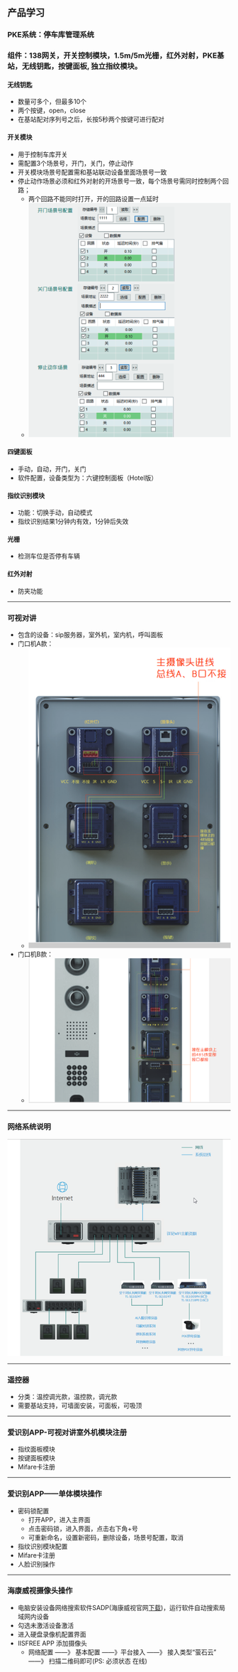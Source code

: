 产品学习
---

### PKE系统：停车库管理系统

### 组件：138网关，开关控制模块，1.5m/5m光栅，红外对射，PKE基站，无线钥匙，按键面板, 独立指纹模块。

#### 无线钥匙
* 数量可多个，但最多10个
* 两个按键，open，close
* 在基站配对序列号之后，长按5秒两个按键可进行配对

#### 开关模块
* 用于控制车库开关
* 需配置3个场景号，开门，关门，停止动作
* 开关模块场景号配置需和基站联动设备里面场景号一致
* 停止动作场景必须和红外对射的开场景号一致，每个场景号需同时控制两个回路；
    - 两个回路不能同时打开，开的回路设置一点延时
    - ![示例](../img/003.png)

#### 四键面板
* 手动，自动，开门，关门
* 软件配置，设备类型为：六键控制面板（Hotel版）

#### 指纹识别模块
* 功能：切换手动，自动模式
* 指纹识别结果1分钟内有效，1分钟后失效

#### 光栅
* 检测车位是否停有车辆

#### 红外对射
* 防夹功能

---

### 可视对讲
*  包含的设备：sip服务器，室外机，室内机，呼叫面板
* 门口机A款：
    - ![接线图](../img/004.png)
* 门口机B款：
    - ![接线图](../img/005.png)

---
### 网络系统说明
![](../img/006.png)

---
### 遥控器
* 分类：温控调光款，温控款，调光款
* 需要基站支持，可墙面安装，可面板，可吸顶

---
### 爱识别APP-可视对讲室外机模块注册
* 指纹面板模块
* 按键面板模块
* Mifare卡注册

---
### 爱识别APP——单体模块操作
* 密码锁配置
    - 打开APP，进入主界面
    - 点击密码锁，进入界面，点击右下角+号
    - 可重新命名，设置新密码，删除设备，场景号配置，取消
* 指纹识别模块配置
* Mifare卡注册
* 人脸识别操作

---
### 海康威视摄像头操作
* 电脑安装设备网络搜索软件SADP(海康威视官网[下载](http://download.hikvision.com/UploadFile/Soft/SADP/SADPToo%20V3.0.2.4.rar))，运行软件自动搜索局域网内设备
* 勾选未激活设备激活
* 进入硬盘录像机配置界面
* IISFREE APP 添加摄像头
    - 网络配置 ——》 基本配置 ——》平台接入 ——》 接入类型“萤石云” ——》 扫描二维码即可(PS: 必须状态 在线)

